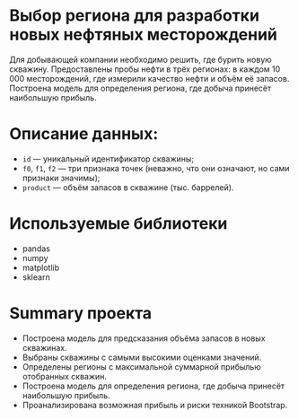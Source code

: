 # Выбор региона для разработки новых нефтяных месторождений

Для добывающей компании необходимо решить, где бурить новую скважину. Предоставлены пробы нефти в трёх регионах: в каждом 10 000 месторождений, где измерили качество нефти и объём её запасов. Построена модель для определения региона, где добыча принесёт наибольшую прибыль.

# Описание данных:

- `id` — уникальный идентификатор скважины;
- `f0`, `f1`, `f2` — три признака точек (неважно, что они означают, но сами признаки значимы);
- `product` — объём запасов в скважине (тыс. баррелей).

# Используемые библиотеки
- pandas
- numpy
- matplotlib
- sklearn

# Summary проекта
- Построена модель для предсказания объёма запасов в новых скважинах. 
- Выбраны скважины с самыми высокими оценками значений. 
- Определены регионы с максимальной суммарной прибылью отобранных скважин. 
- Построена модель для определения региона, где добыча принесёт наибольшую прибыль. 
- Проанализирована возможная прибыль и риски техникой Bootstrap.

